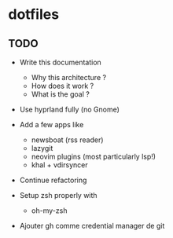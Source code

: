 # dotfiles

## TODO

* Write this documentation
  * Why this architecture ?
  * How does it work ?
  * What is the goal ?

* Use hyprland fully (no Gnome)

* Add a few apps like
  * newsboat (rss reader)
  * lazygit
  * neovim plugins (most particularly lsp!)
  * khal + vdirsyncer

* Continue refactoring

* Setup zsh properly with
  * oh-my-zsh

* Ajouter gh comme credential manager de git
